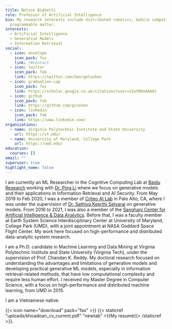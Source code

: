 ```yaml
---
title: Nelson Bighetti
role: Professor of Artificial Intelligence
bio: My research interests include distributed robotics, mobile computing and
  programmable matter.
interests:
  - Artificial Intelligence
  - Generative Models
  - Information Retrieval
social:
  - icon: envelope
    icon_pack: fas
    link: /#contact
  - icon: twitter
    icon_pack: fab
    link: https://twitter.com/GeorgeCushen
  - icon: graduation-cap
    icon_pack: fas
    link: https://scholar.google.co.uk/citations?user=sIwtMXoAAAAJ
  - icon: github
    icon_pack: fab
    link: https://github.com/gcushen
  - icon: linkedin
    icon_pack: fab
    link: https://www.linkedin.com/
organizations:
  - name: Virginia Polytechnic Institute and State University
    url: https://vt.edu/
  - name: University of Maryland, College Park
    url: https://umd.edu/
education:
  courses: []
email: ""
superuser: true
highlight_name: false
---
```

I am currently an ML Researcher in the Cognitive Computing Lab at [Baidu Research](http://research.baidu.com/) working with [Dr. Ping Li](http://research.baidu.com/People/index-view?id=111) where we focus on generative models and their applications in Information Retrieval and AI Security. From May 2019 to Feb 2020, I was a member of [Criteo AI Lab](https://ailab.criteo.com/) in Palo Alto, CA, where I was under the supervision of [Dr. Sathiya Keerthi Selvaraj](http://www.keerthis.com/) on generative models. From 2016 to 2021, I was also a member of the [Sanghani Center for Artificial Intelligence & Data Analytics](https://sanghani.cs.vt.edu/). Before that, I was a faculty member at Earth System Science Interdisciplinary Center at University of Maryland, College Park (UMD), with a joint appointment at NASA Goddard Space Flight Center. My  work here focused on high-performance and distributed data-analytic system research. 

I am a Ph.D. candidate in Machine Learning and Data Mining at Virginia Polytechnic Institute and State University (Virginia Tech), under the supervision of Prof. Chandan K. Reddy. My doctoral research focused on understanding the advantages and limitations of generative models and developing practical generative ML models, especially in information retrieval-related methods, that have low computational complexity and require less human effort. I received my Master Degree in Computer Science, with a focus on high-performance and distributed machine learning, from UMD in 2015. 

I am a Vietnamese native.

{{< icon name="download" pack="fas" >}} {{< staticref "uploads/khoadoan_cv_current.pdf" "newtab" >}}My resumé{{< /staticref >}}.
